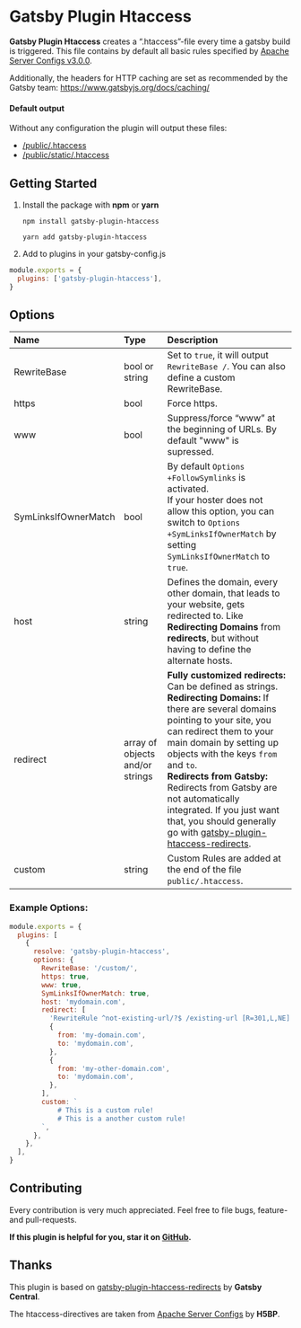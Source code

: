 # Gatsby Plugin Htaccess

**Gatsby Plugin Htaccess** creates a “.htaccess”-file every time a gatsby build is triggered.
This file contains by default all basic rules specified by [Apache Server Configs v3.0.0](https://github.com/h5bp/server-configs-apache).

Additionally, the headers for HTTP caching are set as recommended by the Gatsby team: https://www.gatsbyjs.org/docs/caching/

#### Default output

Without any configuration the plugin will output these files:

- [/public/.htaccess](https://github.com/AndreasFaust/gatsby-plugin-htaccess/blob/master/defaults/htaccess)
- [/public/static/.htaccess](https://github.com/AndreasFaust/gatsby-plugin-htaccess/blob/master/defaults/static-htaccess)

## Getting Started

1. Install the package with **npm** or **yarn**

   `npm install gatsby-plugin-htaccess`

   `yarn add gatsby-plugin-htaccess`

2. Add to plugins in your gatsby-config.js

```javascript
module.exports = {
  plugins: ['gatsby-plugin-htaccess'],
}
```

## Options

| **Name**             | **Type**                        | **Description**                                                                                                                                                                                                                                                                                                                                                                                                                                                                                |
| :------------------- | :------------------------------ | :--------------------------------------------------------------------------------------------------------------------------------------------------------------------------------------------------------------------------------------------------------------------------------------------------------------------------------------------------------------------------------------------------------------------------------------------------------------------------------------------- |
| RewriteBase          | bool or string                  | Set to `true`, it will output `RewriteBase /`. You can also define a custom RewriteBase.                                                                                                                                                                                                                                                                                                                                                                                                       |
| https                | bool                            | Force https.                                                                                                                                                                                                                                                                                                                                                                                                                                                                                   |
| www                  | bool                            | Suppress/force “www” at the beginning of URLs. By default "www" is supressed.                                                                                                                                                                                                                                                                                                                                                                                                                  |
| SymLinksIfOwnerMatch | bool                            | By default `Options +FollowSymlinks` is activated. <br> If your hoster does not allow this option, you can switch to `Options +SymLinksIfOwnerMatch` by setting `SymLinksIfOwnerMatch` to `true`.                                                                                                                                                                                                                                                                                              |
| host                 | string                          | Defines the domain, every other domain, that leads to your website, gets redirected to. Like **Redirecting Domains** from **redirects**, but without having to define the alternate hosts.                                                                                                                                                                                                                                                                                                     |
| redirect             | array of objects and/or strings | **Fully customized redirects:** Can be defined as strings. <br> **Redirecting Domains:** If there are several domains pointing to your site, you can redirect them to your main domain by setting up objects with the keys `from` and `to`. <br> **Redirects from Gatsby:** Redirects from Gatsby are not automatically integrated. If you just want that, you should generally go with [gatsby-plugin-htaccess-redirects](https://github.com/GatsbyCentral/gatsby-plugin-htaccess-redirects). |
| custom               | string                          | Custom Rules are added at the end of the file `public/.htaccess`.                                                                                                                                                                                                                                                                                                                                                                                                                              |

### Example Options:

```javascript
module.exports = {
  plugins: [
    {
      resolve: 'gatsby-plugin-htaccess',
      options: {
        RewriteBase: '/custom/',
        https: true,
        www: true,
        SymLinksIfOwnerMatch: true,
        host: 'mydomain.com',
        redirect: [
          'RewriteRule ^not-existing-url/?$ /existing-url [R=301,L,NE]',
          {
            from: 'my-domain.com',
            to: 'mydomain.com',
          },
          {
            from: 'my-other-domain.com',
            to: 'mydomain.com',
          },
        ],
        custom: `
            # This is a custom rule!
            # This is a another custom rule!
        `,
      },
    },
  ],
}
```

## Contributing

Every contribution is very much appreciated.
Feel free to file bugs, feature- and pull-requests.

**If this plugin is helpful for you, star it on [GitHub](https://github.com/AndreasFaust/gatsby-plugin-htaccess).**

## Thanks

This plugin is based on [gatsby-plugin-htaccess-redirects](https://github.com/GatsbyCentral/gatsby-plugin-htaccess-redirects) by **Gatsby Central**.

The htaccess-directives are taken from [Apache Server Configs](https://github.com/h5bp/server-configs-apache) by **H5BP**.
